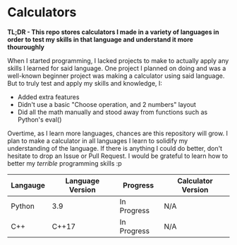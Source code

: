# Calculators
**TL;DR - This repo stores calculators I made in a variety of languages in order to test my skills in that language and understand it more thouroughly**

When I started programming, I lacked projects to make to actually apply any skills I learned for said language. One project I planned on doing and was a well-known beginner project was making a calculator using said language. But to truly test and apply my skills and knowledge, I:

- Added extra features
- Didn't use a basic "Choose operation, and 2 numbers" layout
- Did all the math manually and stood away from functions such as Python's eval()

Overtime, as I learn more languages, chances are this repository will grow. I plan to make a calculator in all languages I learn to solidify my understanding of the language. If there is anything I could do better, don't hesitate to drop an Issue or Pull Request. I would be grateful to learn how to better my *terrible* programming skills :p

Langauge | Language Version | Progress | Calculator Version
-------- | ---------------- | -------- | ------------------
Python | 3.9 | In Progress | N/A
C++ | C++17 | In Progress | N/A
